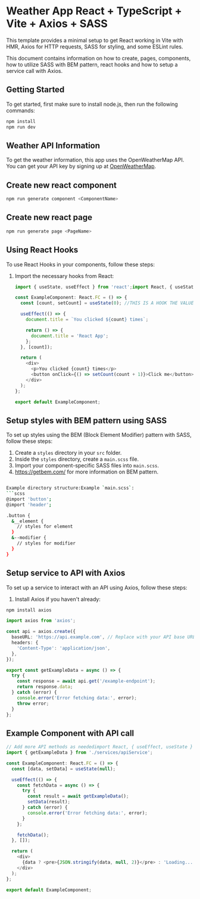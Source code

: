 # Weather App React + TypeScript + Vite + Axios + SASS
This template provides a minimal setup to get React working in Vite with HMR, Axios for HTTP requests, SASS for styling, and some ESLint rules.

This document contains information on how to create, pages, components, how to utilize SASS with BEM pattern, react hooks and how to setup a service call with Axios.

## Getting Started

To get started, first make sure to install node.js, then run the following commands:

```sh
npm install
npm run dev
```

## Weather API Information
To get the weather information, this app uses the OpenWeatherMap API. You can get your API key by signing up at [OpenWeatherMap](https://home.openweathermap.org/users/sign_up).

## Create new react component

```sh
npm run generate component <ComponentName>
```

## Create new react page

```sh 
npm run generate page <PageName>
```

## Using React Hooks

To use React Hooks in your components, follow these steps:

1. Import the necessary hooks from React:
   ```typescript
   import { useState, useEffect } from 'react';import React, { useState, useEffect } from 'react';
   
   const ExampleComponent: React.FC = () => {
     const [count, setCount] = useState(0); //THIS IS A HOOK THE VALUE CHANGES WITH USESTATE
   
     useEffect(() => {
       document.title = `You clicked ${count} times`;
   
       return () => {
         document.title = 'React App';
       };
     }, [count]);
   
     return (
       <div>
         <p>You clicked {count} times</p>
         <button onClick={() => setCount(count + 1)}>Click me</button>
       </div>
     );
   };
   
   export default ExampleComponent;

## Setup styles with BEM pattern using SASS

To set up styles using the BEM (Block Element Modifier) pattern with SASS, follow these steps:

1. Create a `styles` directory in your `src` folder.
2. Inside the `styles` directory, create a `main.scss` file.
3. Import your component-specific SASS files into `main.scss`.
4. https://getbem.com/ for more information on BEM pattern.

```sh

Example directory structure:Example `main.scss`:
```scss
@import 'button';
@import 'header';

.button {
  &__element {
    // styles for element
  }
  &--modifier {
    // styles for modifier
  }
}
```

## Setup service to API with Axios

To set up a service to interact with an API using Axios, follow these steps:

1. Install Axios if you haven't already:
```sh
npm install axios
```

```typescript
import axios from 'axios';

const api = axios.create({
  baseURL: 'https://api.example.com', // Replace with your API base URL
  headers: {
    'Content-Type': 'application/json',
  },
});

export const getExampleData = async () => {
  try {
    const response = await api.get('/example-endpoint');
    return response.data;
  } catch (error) {
    console.error('Error fetching data:', error);
    throw error;
  }
};
```

## Example Component with API call

```typescript
// Add more API methods as neededimport React, { useEffect, useState } from 'react';
import { getExampleData } from './services/apiService';

const ExampleComponent: React.FC = () => {
  const [data, setData] = useState(null);

  useEffect(() => {
    const fetchData = async () => {
      try {
        const result = await getExampleData();
        setData(result);
      } catch (error) {
        console.error('Error fetching data:', error);
      }
    };

    fetchData();
  }, []);

  return (
    <div>
      {data ? <pre>{JSON.stringify(data, null, 2)}</pre> : 'Loading...'}
    </div>
  );
};

export default ExampleComponent;
```